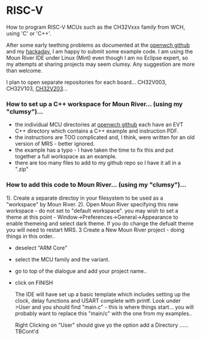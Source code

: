 # RISC-V
How to program RISC-V MCUs such as the CH32Vxxx family from WCH, using 'C' or 'C++'.

After some early teething problems as documented at the <a href="https://github.com/openwch/ch32v003/issues/16" target="_blank"> openwch github</a> and my <a href="https://hackaday.io/project/191172-using-ch32vxxx-risc-v-and-moun-river" target="_blank">hackaday</a>, I am happy to submit some example code.  I am using the Moun River IDE under Linux (Mint) even though I am no Eclipse expert, so my attempts at sharing projects may seem clumsy.  Any suggestion are more than welcome.

I plan to open separate repositories for each board...  CH32V003, CH32V103, <a href="https://github.com/CanHobby/CH32V203">CH32V203</a>...

### How to set up a C++ workspace for Moun River... (using my "clumsy")...

- the individual MCU directories at <a href="https://github/openwch/ch32v20x" target=_blank>openwch github</a> each have an EVT C++ directory which contains a C++ example and instruction PDF.
- the instructions are TOO complicated and, I think, were written for an old version of MRS - better ignored.
- the example has a typo - I have taken the time to fix this and put together a full workspace as an example.
- there are too many files to add to my github repo so I have it all in a ".zip"



### How to add this code to Moun River... (using my "clumsy")...

 1). Create a separate directoy in your filesystem to be used as a "workspace" by Moun River.
 2). Open Moun River specifying this new workspace - do not set to "default workspace".
     you may wish to set a theme at this point - Window->Preferences->General->Appearance to enable themeing and select dark theme.  If you do change the defualt theme you will need to restart MRS.
 3 Create a New Moun River project - doing things in this order..
 - deselect "ARM Core"
 - select the MCU family and the variant.
 - go to top of the dialogue and add your project name..
 - click on FINISH

   The IDE will have set up a basic template which includes setting up the clock, delay functions and USART complete with printf.
   Look under >User and you should find "main.c" - this is where things start...  you will probably want to replace this "main/c" with the one from my examples..
   
   Right Clicking on "User" should give yo the option add a Directory  ......  TBCont'd
   


